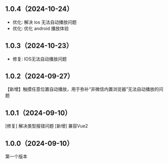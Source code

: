 ## 1.0.4（2024-10-24）
- 优化: 解决 ios 无法自动播放问题
- 优化: 优化 android 播放体验
## 1.0.3（2024-10-23）
- 修复: IOS无法自动播放问题
## 1.0.2（2024-09-27）
【新增】触摸任意位置自动播放，用于弥补“非微信内置浏览器”无法自动播放的问题
## 1.0.1（2024-09-10）
[修复] 解决类型报错问题
[新增] 兼容Vue2
## 1.0.0（2024-09-10）
第一个版本
